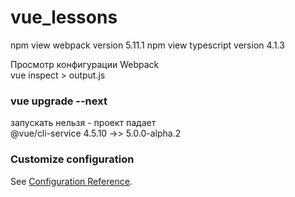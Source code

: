 # vue_lessons

npm view webpack version
5.11.1
npm view typescript version
4.1.3

Просмотр конфигурации Webpack  
vue inspect > output.js

### vue upgrade --next
запускать нельзя - проект падает  
@vue/cli-service            4.5.10 ->> 5.0.0-alpha.2

### Customize configuration
See [Configuration Reference](https://cli.vuejs.org/config/).
